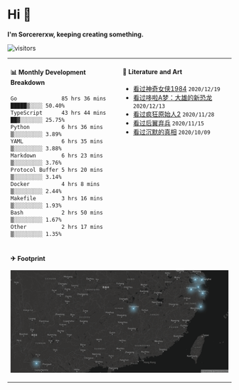 # Hi 👋

**I'm Sorcererxw, keeping creating something.**

![visitors](https://visitor-badge.glitch.me/badge?page_id=sorcererxw.sorcererx)

<table width="800px">
<tr>
<td valign="top" width="50%">

#### 📊 Monthly Development Breakdown

<!--START_SECTION:waka-->
```text
Go              85 hrs 36 mins █████▒░░░░ 50.40%
TypeScript      43 hrs 44 mins ██▓░░░░░░░ 25.75%
Python          6 hrs 36 mins  ▒░░░░░░░░░ 3.89%
YAML            6 hrs 35 mins  ▒░░░░░░░░░ 3.88%
Markdown        6 hrs 23 mins  ▒░░░░░░░░░ 3.76%
Protocol Buffer 5 hrs 20 mins  ▒░░░░░░░░░ 3.14%
Docker          4 hrs 8 mins   ▒░░░░░░░░░ 2.44%
Makefile        3 hrs 16 mins  ▒░░░░░░░░░ 1.93%
Bash            2 hrs 50 mins  ▒░░░░░░░░░ 1.67%
Other           2 hrs 17 mins  ▒░░░░░░░░░ 1.35%
```
<!--END_SECTION:waka-->

<td valign="top" width="50%">

#### 💃 Literature and Art

<!--START_SECTION:douban-->
* [看过神奇女侠1984](http://movie.douban.com/subject/27073752/) <code>2020/12/19</code>
* [看过哆啦A梦：大雄的新恐龙](http://movie.douban.com/subject/34454004/) <code>2020/12/13</code>
* [看过疯狂原始人2](http://movie.douban.com/subject/24298954/) <code>2020/11/28</code>
* [看过后翼弃兵](http://movie.douban.com/subject/32579283/) <code>2020/11/15</code>
* [看过沉默的真相](http://movie.douban.com/subject/33447642/) <code>2020/10/09</code>

<!--END_SECTION:douban-->

</td>
</tr>
<tr>
<td colspan="2">

#### ✈ Footprint

![footprint](./footprint.png)

</td>
</tr>
</table>


